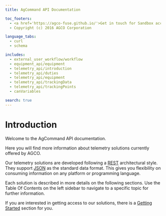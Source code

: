 ```yaml
---
title: AgCommand API Documentation

toc_footers:
  - <a href='https://agco-fuse.github.io/'>Get in touch for Sandbox access</a>
  - Copyright (c) 2016 AGCO Corporation

language_tabs:
  - curl
  - schema

includes:
  - external_user_workflow/workflow
  - equipment_api/equipment
  - telemetry_api/introduction
  - telemetry_api/duties
  - telemetry_api/equipment
  - telemetry_api/trackingData
  - telemetry_api/trackingPoints
  - canVariables

search: true
---
```


# Introduction

Welcome to the AgCommand API documentation.

Here you will find more information about telemetry solutions currently
offered by AGCO.

Our telemetry solutions are developed following a
[REST](https://en.wikipedia.org/wiki/Representational_state_transfer)
architectural style. They support [JSON](http://www.json.org/) as the standard
data format.
This gives you flexibility on consuming information on any platform or
programming language.

Each solution is described in more details on the following sections.
Use the Table Of Contents on the left sidebar to navigate to a specific topic
for further information.

If you are interested in getting access to our solutions, there is a
[Getting Started](#getting-started) section for you.
